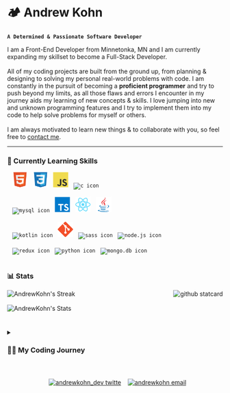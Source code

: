 # 🏕️ Andrew Kohn 

**`A Determined & Passionate Software Developer`**
<br/>

I am a Front-End Developer from Minnetonka, MN and I am currently expanding my skillset to become a Full-Stack Developer. <br/><br/>
All of my coding projects are built from the ground up, from planning & designing to solving my personal real-world problems with code. I am constantly in the pursuit of becoming a <strong>proficient programmer</strong> and try to push beyond my limits, as all those flaws and errors I encounter in my journey aids my learning of new concepts & skills. I love jumping into new and unknown programming features and I try to implement them into my code to help solve problems for myself or others.<br/><br/>
I am always motivated to learn new things & to collaborate with you, so feel free to <a href="mailto:contact@kohnandrew.com">contact me</a>.

---

### 🧰 Currently Learning Skills

&nbsp;&nbsp;
<code><img height="36px" src="https://raw.githubusercontent.com/devicons/devicon/master/icons/html5/html5-original.svg" alt="html5 icon" /></code>
&nbsp;
<code><img height="36px" src="https://raw.githubusercontent.com/devicons/devicon/master/icons/css3/css3-original.svg" alt="css3 icon" /></code>
&nbsp;
<code><img height="36px" src="https://raw.githubusercontent.com/devicons/devicon/master/icons/javascript/javascript-original.svg" alt="javascript icon" /></code>
&nbsp;
<code><img height="36px" src="https://cdn.jsdelivr.net/npm/simple-icons@3.12.2/icons/c.svg" alt="c icon" /></code>
<br/><br/>
&nbsp;&nbsp;
<code><img height="36px" src="https://cdn.jsdelivr.net/npm/simple-icons@3.12.2/icons/mysql.svg" alt="mysql icon" /></code>
&nbsp;
<code><img height="36px" src="https://raw.githubusercontent.com/devicons/devicon/master/icons/typescript/typescript-original.svg" alt="typescript icon" /></code>
&nbsp;
<code><img height="36px" src="https://raw.githubusercontent.com/devicons/devicon/master/icons/react/react-original.svg" alt="react icon" /></code>
&nbsp;
<code><img height="36px" src="https://raw.githubusercontent.com/devicons/devicon/master/icons/java/java-original.svg" alt="java icon" /></code>
<br/><br/>
&nbsp;&nbsp;
<code><img height="36px" src="https://cdn.jsdelivr.net/npm/simple-icons@3.12.2/icons/kotlin.svg" alt="kotlin icon"></code>
&nbsp;
<code><img height="36px" src="https://raw.githubusercontent.com/devicons/devicon/master/icons/git/git-original.svg" alt="git icon" /></code>
&nbsp;
<code><img height="36px" src="https://cdn.jsdelivr.net/npm/simple-icons@3.12.2/icons/sass.svg" alt="sass icon" /></code>
&nbsp;
<code><img height="36px" src="https://cdn.jsdelivr.net/npm/simple-icons@3.12.2/icons/node-dot-js.svg" alt="node.js icon" /></code>
<br/><br/>
&nbsp;&nbsp; <code><img height="36px" src="https://cdn.jsdelivr.net/npm/simple-icons@3.12.2/icons/redux.svg" alt="redux icon" /></code>
&nbsp;
<code><img height="36px" src="https://cdn.jsdelivr.net/npm/simple-icons@3.12.2/icons/python.svg" alt="python icon" /></code>
&nbsp;
<code><img height="36px" src="https://cdn.jsdelivr.net/npm/simple-icons@3.12.2/icons/mongodb.svg" alt="mongo.db icon" /></code>

#

### 📊 Stats

![AndrewKohn's Streak](https://github-readme-streak-stats.herokuapp.com/?user=AndrewKohn&theme=darcula&hide_border=false)
<img align="right" alt="github statcard" src="https://github-readme-stats.vercel.app/api/top-langs/?username=AndrewKohn&theme=darcula&show_icons=true&hide_border=false" />
<br/><br/>
![AndrewKohn's Stats](https://github-readme-stats.vercel.app/api?username=AndrewKohn&theme=darcula&show_icons=true&hide_border=false&count_private=true)

#

<details>
  <summary><h3>👨‍💻 My Coding Journey</h3></summary>
  [TODO] finish later
</details>

#

<div align="center">&nbsp;&nbsp;
<a href="https://twitter.com/andrewkohn_dev" target="blank"><img align="center" src="https://raw.githubusercontent.com/rahuldkjain/github-profile-readme-generator/master/src/images/icons/Social/twitter.svg" alt="andrewkohn_dev twitte" height="30" width="40" /></a>
&nbsp;&nbsp;
<a href="mailto: andy@akohn.dev" target="blank"><img align="center" src="https://cdn-icons-png.flaticon.com/512/552/552486.png" alt="andrewkohn email" height="30" width="30" /></a></div>
